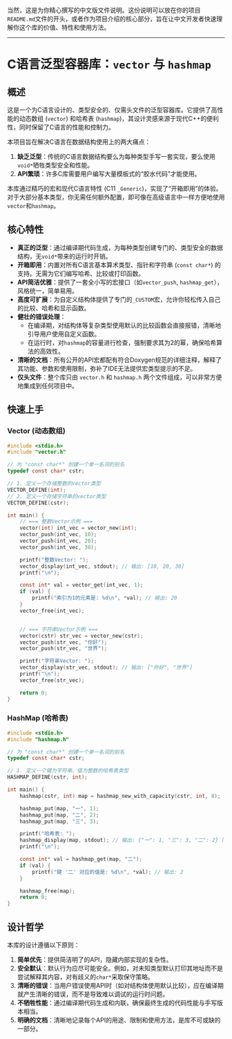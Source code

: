 当然，这是为你精心撰写的中文版文件说明。这份说明可以放在你的项目`README.md`文件的开头，或者作为项目介绍的核心部分，旨在让中文开发者快速理解你这个库的价值、特性和使用方法。

---

# C语言泛型容器库：`vector` 与 `hashmap`

## 概述

这是一个为C语言设计的、类型安全的、仅需头文件的泛型容器库。它提供了高性能的动态数组 (`vector`) 和哈希表 (`hashmap`)，其设计灵感来源于现代C++的便利性，同时保留了C语言的性能和控制力。

本项目旨在解决C语言在数据结构使用上的两大痛点：
1.  **缺乏泛型**：传统的C语言数据结构要么为每种类型手写一套实现，要么使用`void*`牺牲类型安全和性能。
2.  **API繁琐**：许多C库需要用户编写大量模板式的“胶水代码”才能使用。

本库通过精巧的宏和现代C语言特性 (C11 `_Generic`)，实现了“开箱即用”的体验。对于大部分基本类型，你无需任何额外配置，即可像在高级语言中一样方便地使用`vector`和`hashmap`。

## 核心特性

*   **真正的泛型**：通过编译期代码生成，为每种类型创建专门的、类型安全的数据结构，无`void*`带来的运行时开销。
*   **开箱即用**：内置对所有C语言基本算术类型、指针和字符串 (`const char*`) 的支持。无需为它们编写哈希、比较或打印函数。
*   **API简洁优雅**：提供了一套全小写的宏接口（如`vector_push`, `hashmap_get`），风格统一，简单易用。
*   **高度可扩展**：为自定义结构体提供了专门的`_CUSTOM`宏，允许你轻松传入自己的比较、哈希和显示函数。
*   **健壮的错误处理**：
    *   在编译期，对结构体等复杂类型使用默认的比较函数会直接报错，清晰地引导用户使用自定义函数。
    *   在运行时，对`hashmap`的容量进行检查，强制要求其为2的幂，确保哈希算法的高效性。
*   **清晰的文档**：所有公开的API宏都配有符合Doxygen规范的详细注释，解释了其功能、参数和使用限制，弥补了IDE无法提供宏类型提示的不足。
*   **仅头文件**：整个库只由 `vector.h` 和 `hashmap.h` 两个文件组成，可以非常方便地集成到任何项目中。

## 快速上手

### Vector (动态数组)

```c
#include <stdio.h>
#include "vector.h"

// 为 "const char*" 创建一个单一名词的别名
typedef const char* cstr;

// 1. 定义一个存储整数的vector类型
VECTOR_DEFINE(int);
// 2. 定义一个存储字符串的vector类型
VECTOR_DEFINE(cstr);

int main() {
    // === 整数Vector示例 ===
    vector(int) int_vec = vector_new(int);
    vector_push(int_vec, 10);
    vector_push(int_vec, 20);
    vector_push(int_vec, 30);

    printf("整数Vector: ");
    vector_display(int_vec, stdout); // 输出: [10, 20, 30]
    printf("\n");

    const int* val = vector_get(int_vec, 1);
    if (val) {
        printf("索引为1的元素是: %d\n", *val); // 输出: 20
    }
    vector_free(int_vec);


    // === 字符串Vector示例 ===
    vector(cstr) str_vec = vector_new(cstr);
    vector_push(str_vec, "你好");
    vector_push(str_vec, "世界");

    printf("字符串Vector: ");
    vector_display(str_vec, stdout); // 输出: ["你好", "世界"]
    printf("\n");
    vector_free(str_vec);

    return 0;
}
```

### HashMap (哈希表)

```c
#include <stdio.h>
#include "hashmap.h"

// 为 "const char*" 创建一个单一名词的别名
typedef const char* cstr;

// 1. 定义一个键为字符串、值为整数的哈希表类型
HASHMAP_DEFINE(cstr, int);

int main() {
    hashmap(cstr, int) map = hashmap_new_with_capacity(cstr, int, 8);

    hashmap_put(map, "一", 1);
    hashmap_put(map, "二", 2);
    hashmap_put(map, "三", 3);

    printf("哈希表: ");
    hashmap_display(map, stdout); // 输出: {"一": 1, "三": 3, "二": 2} (顺序不定)
    printf("\n");

    const int* val = hashmap_get(map, "二");
    if (val) {
        printf("键 '二' 对应的值是: %d\n", *val); // 输出: 2
    }

    hashmap_free(map);
    return 0;
}
```

## 设计哲学

本库的设计遵循以下原则：
1.  **简单优先**：提供简洁明了的API，隐藏内部实现的复杂性。
2.  **安全默认**：默认行为应尽可能安全。例如，对未知类型默认打印其地址而不是尝试解释其内容，对有歧义的`char*`采取保守策略。
3.  **清晰的错误**：当用户错误使用API时（如对结构体使用默认比较），应在编译期就产生清晰的错误，而不是导致难以调试的运行时问题。
4.  **不牺牲性能**：通过编译期代码生成和内联，确保最终生成的代码性能与手写版本相当。
5.  **明确的文档**：清晰地记录每个API的用途、限制和使用方法，是库不可或缺的一部分。